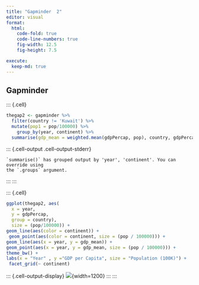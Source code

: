 ```yaml
---
title: "Gapminder  2"
editor: visual
format:
  html:
    code-fold: true
    code-line-numbers: true
    fig-width: 12.5
    fig-height: 7.5

execute:
  keep-md: true
---
```




## Gapminder




::: {.cell}

```{.r .cell-code}
thegap2 <- gapminder %>%
  filter(country != 'Kuwait') %>%
  mutate(pop1 = pop/100000) %>%
    group_by(year, continent) %>% 
  summarise(gdp_mean = weighted.mean(gdpPercap, pop), country, gdpPercap, pop)
```

::: {.cell-output .cell-output-stderr}
```
`summarise()` has grouped output by 'year', 'continent'. You can override using
the `.groups` argument.
```
:::
:::

::: {.cell}

```{.r .cell-code}
ggplot(thegap2, aes(
  x = year,
  y = gdpPercap,
  group = country),
  size = (pop/100000)) +
geom_line(aes(color = continent)) +
 geom_point(aes(color = continent, size = (pop / 100000))) +
geom_line(aes(x = year, y = gdp_mean)) +
geom_point(aes(x = year, y = gdp_mean, size = (pop / 100000))) +
theme_bw() +
labs(x = "Year" , y ="GDP per Capita", size = "Population (100K)") +
 facet_grid(~ continent) 
```

::: {.cell-output-display}
![](Gapminder_2_files/figure-html/unnamed-chunk-3-1.png){width=1200}
:::
:::